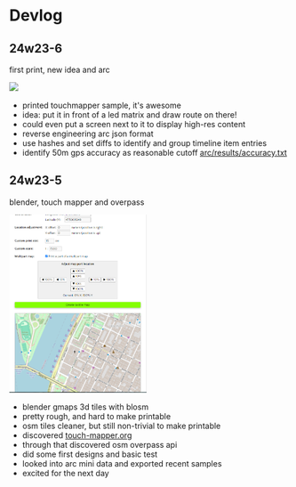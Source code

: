 # Devlog

## 24w23-6
first print, new idea and arc

<img src="docs/touch-mapper-print.png" height=320>

- printed touchmapper sample, it's awesome
- idea: put it in front of a led matrix and draw route on there!
- could even put a screen next to it to display high-res content
- reverse engineering arc json format
- use hashes and set diffs to identify and group timeline item entries
- identify 50m gps accuracy as reasonable cutoff [arc/results/accuracy.txt]()


## 24w23-5
blender, touch mapper and overpass

<img src="docs/touch-mapper.png" height=320>

- blender gmaps 3d tiles with blosm
- pretty rough, and hard to make printable
- osm tiles cleaner, but still non-trivial to make printable
- discovered [touch-mapper.org]()
- through that discovered osm overpass api
- did some first designs and basic test
- looked into arc mini data and exported recent samples
- excited for the next day